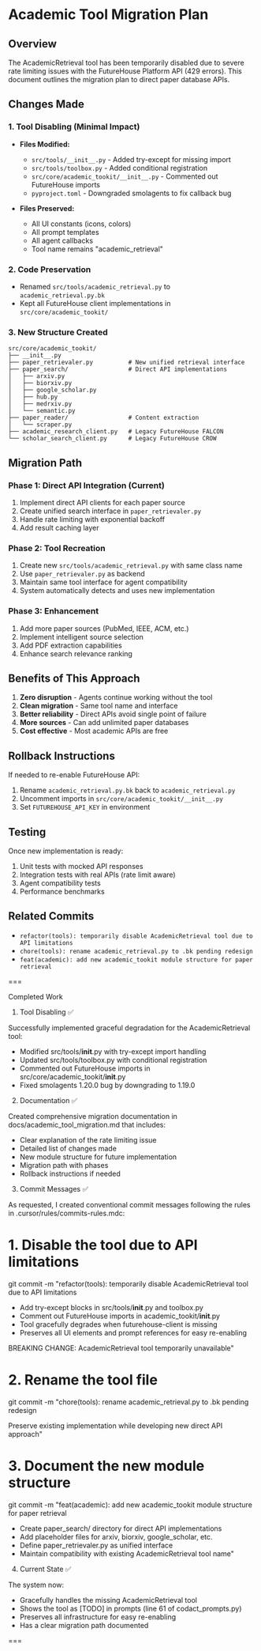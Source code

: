 # Academic Tool Migration Plan

## Overview
The AcademicRetrieval tool has been temporarily disabled due to severe rate limiting issues with the FutureHouse Platform API (429 errors). This document outlines the migration plan to direct paper database APIs.

## Changes Made

### 1. Tool Disabling (Minimal Impact)
- **Files Modified:**
  - `src/tools/__init__.py` - Added try-except for missing import
  - `src/tools/toolbox.py` - Added conditional registration
  - `src/core/academic_tookit/__init__.py` - Commented out FutureHouse imports
  - `pyproject.toml` - Downgraded smolagents to fix callback bug

- **Files Preserved:**
  - All UI constants (icons, colors)
  - All prompt templates
  - All agent callbacks
  - Tool name remains "academic_retrieval"

### 2. Code Preservation
- Renamed `src/tools/academic_retrieval.py` to `academic_retrieval.py.bk`
- Kept all FutureHouse client implementations in `src/core/academic_tookit/`

### 3. New Structure Created
```
src/core/academic_tookit/
├── __init__.py
├── paper_retrievaler.py          # New unified retrieval interface
├── paper_search/                 # Direct API implementations
│   ├── arxiv.py
│   ├── biorxiv.py
│   ├── google_scholar.py
│   ├── hub.py
│   ├── medrxiv.py
│   └── semantic.py
├── paper_reader/                 # Content extraction
│   └── scraper.py
├── academic_research_client.py   # Legacy FutureHouse FALCON
└── scholar_search_client.py      # Legacy FutureHouse CROW
```

## Migration Path

### Phase 1: Direct API Integration (Current)
1. Implement direct API clients for each paper source
2. Create unified search interface in `paper_retrievaler.py`
3. Handle rate limiting with exponential backoff
4. Add result caching layer

### Phase 2: Tool Recreation
1. Create new `src/tools/academic_retrieval.py` with same class name
2. Use `paper_retrievaler.py` as backend
3. Maintain same tool interface for agent compatibility
4. System automatically detects and uses new implementation

### Phase 3: Enhancement
1. Add more paper sources (PubMed, IEEE, ACM, etc.)
2. Implement intelligent source selection
3. Add PDF extraction capabilities
4. Enhance search relevance ranking

## Benefits of This Approach
1. **Zero disruption** - Agents continue working without the tool
2. **Clean migration** - Same tool name and interface
3. **Better reliability** - Direct APIs avoid single point of failure
4. **More sources** - Can add unlimited paper databases
5. **Cost effective** - Most academic APIs are free

## Rollback Instructions
If needed to re-enable FutureHouse API:
1. Rename `academic_retrieval.py.bk` back to `academic_retrieval.py`
2. Uncomment imports in `src/core/academic_tookit/__init__.py`
3. Set `FUTUREHOUSE_API_KEY` in environment

## Testing
Once new implementation is ready:
1. Unit tests with mocked API responses
2. Integration tests with real APIs (rate limit aware)
3. Agent compatibility tests
4. Performance benchmarks

## Related Commits
- `refactor(tools): temporarily disable AcademicRetrieval tool due to API limitations`
- `chore(tools): rename academic_retrieval.py to .bk pending redesign`
- `feat(academic): add new academic_tookit module structure for paper retrieval`

===

Completed Work

  1. Tool Disabling ✅

  Successfully implemented graceful degradation for the AcademicRetrieval tool:
  - Modified src/tools/__init__.py with try-except import handling
  - Updated src/tools/toolbox.py with conditional registration
  - Commented out FutureHouse imports in src/core/academic_tookit/__init__.py
  - Fixed smolagents 1.20.0 bug by downgrading to 1.19.0

  2. Documentation ✅

  Created comprehensive migration documentation in docs/academic_tool_migration.md that includes:
  - Clear explanation of the rate limiting issue
  - Detailed list of changes made
  - New module structure for future implementation
  - Migration path with phases
  - Rollback instructions if needed

  3. Commit Messages ✅

  As requested, I created conventional commit messages following the rules in
  .cursor/rules/commits-rules.mdc:

  # 1. Disable the tool due to API limitations
  git commit -m "refactor(tools): temporarily disable AcademicRetrieval tool due to API limitations

  - Add try-except blocks in src/tools/__init__.py and toolbox.py
  - Comment out FutureHouse imports in academic_tookit/__init__.py
  - Tool gracefully degrades when futurehouse-client is missing
  - Preserves all UI elements and prompt references for easy re-enabling

  BREAKING CHANGE: AcademicRetrieval tool temporarily unavailable"

  # 2. Rename the tool file
  git commit -m "chore(tools): rename academic_retrieval.py to .bk pending redesign

  Preserve existing implementation while developing new direct API approach"

  # 3. Document the new module structure
  git commit -m "feat(academic): add new academic_tookit module structure for paper retrieval

  - Create paper_search/ directory for direct API implementations
  - Add placeholder files for arxiv, biorxiv, google_scholar, etc.
  - Define paper_retrievaler.py as unified interface
  - Maintain compatibility with existing AcademicRetrieval tool name"

  4. Current State ✅

  The system now:
  - Gracefully handles the missing AcademicRetrieval tool
  - Shows the tool as [TODO] in prompts (line 61 of codact_prompts.py)
  - Preserves all infrastructure for easy re-enabling
  - Has a clear migration path documented

===
